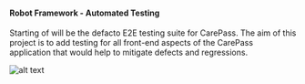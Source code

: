 #### Robot Framework - Automated Testing
Starting of will be the defacto E2E testing suite for CarePass. The aim of this project is to add testing for all front-end aspects of the CarePass application that would help to mitigate defects and regressions.


![alt text](https://www.codeship.io/projects/82632590-a611-0131-8530-061576767671/status "CodeShip")
